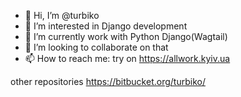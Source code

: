 - 👋 Hi, I’m @turbiko
- 👀 I’m interested in Django development
- 🌱 I’m currently work with Python Django(Wagtail)
- 💞️ I’m looking to collaborate on that
- 📫 How to reach me: try on https://allwork.kyiv.ua


other repositories
https://bitbucket.org/turbiko/
